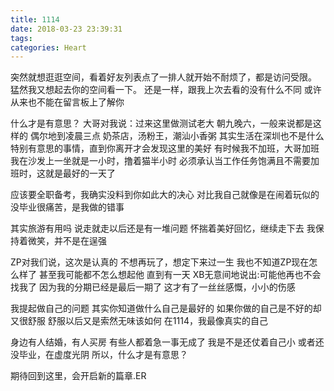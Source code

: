 ```yaml
---
title: 1114
date: 2018-03-23 23:39:31
tags:
categories: Heart
---
```



突然就想逛逛空间，看着好友列表点了一排人就开始不耐烦了，都是访问受限。
猛然我又想起去你的空间看一下。
还是一样，跟我上次去看的没有什么不同
或许从来也不能在留言板上了解你

什么才是有意思？
大哥对我说：过来这里做测试老大
朝九晚六，一般来说都是这样的
偶尔地到凌晨三点
奶茶店，汤粉王，潮汕小香粥
其实生活在深圳也不是什么特别有意思的事情，直到你离开才会发现这里的美好
有时候我不加班，大哥加班
我在沙发上一坐就是一小时，撸着猫半小时
必须承认当工作任务饱满且不需要加班时，这就是最好的一天了
<!-- more -->
应该要全职备考，我确实没料到你如此大的决心
对比我自己就像是在闹着玩似的
没毕业很痛苦，是我做的错事

其实旅游有用吗
说走就走以后还是有一堆问题
怀揣着美好回忆，继续走下去
我保持着微笑，并不是在逞强

ZP对我们说，这次是认真的
不想再玩了，想定下来过一生
我也不知道ZP现在怎么样了
甚至我可能都不怎么想起他
直到有一天
XB无意间地说出:可能他再也不会找我了
因为我的分期已经是最后一期了
这才有了一丝丝感慨，小小的伤感

我提起做自己的问题
其实你知道做什么自己是最好的
如果你做的自己是不好的却又很舒服
舒服以后又是索然无味该如何
在1114，我最像真实的自己

身边有人结婚，有人买房
有些人都着急一事无成了
我是不是还仗着自己小
或者还没毕业，在虚度光阴
所以，什么才是有意思？

期待回到这里，会开启新的篇章.ER
